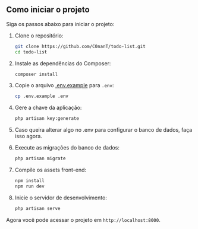 ## Como iniciar o projeto

Siga os passos abaixo para iniciar o projeto:

1. Clone o repositório:
    ```sh
    git clone https://github.com/C0nanT/todo-list.git
    cd todo-list
    ```

2. Instale as dependências do Composer:
    ```sh
    composer install
    ```

3. Copie o arquivo [.env.example](http://_vscodecontentref_/0) para `.env`:
    ```sh
    cp .env.example .env
    ```

4. Gere a chave da aplicação:
    ```sh
    php artisan key:generate
    ```

5. Caso queira alterar algo no .env para configurar o banco de dados, faça isso agora.

6. Execute as migrações do banco de dados:
    ```sh
    php artisan migrate
    ```

7. Compile os assets front-end:
    ```sh
    npm install
    npm run dev
    ```

8. Inicie o servidor de desenvolvimento:
    ```sh
    php artisan serve
    ```

Agora você pode acessar o projeto em `http://localhost:8000`.